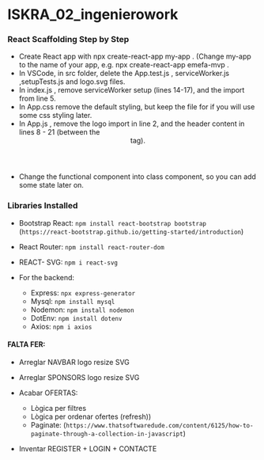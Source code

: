 # ISKRA_02_ingenierowork

### React Scaffolding Step by Step

- Create React app with npx create-react-app my-app . (Change my-app to the name of your app, e.g. npx create-react-app emefa-mvp .
- In VSCode, in src folder, delete the App.test.js , serviceWorker.js ,setupTests.js and logo.svg files.
- In index.js , remove serviceWorker setup (lines 14-17), and the import from line 5.
- In App.css remove the default styling, but keep the file for if you will use some css styling later.
- In App.js , remove the logo import in line 2, and the header content in lines 8 - 21 (between the <header> tag).
- Change the functional component into class component, so you can add some state later on.

### Libraries Installed

- Bootstrap React: `npm install react-bootstrap bootstrap` (`https://react-bootstrap.github.io/getting-started/introduction`)
- React Router: `npm install react-router-dom`
- REACT- SVG: `npm i react-svg`

- For the backend:
  - Express: `npx express-generator`
  - Mysql: `npm install mysql`
  - Nodemon: `npm install nodemon`
  - DotEnv: `npm install dotenv`
  - Axios: `npm i axios`

#### FALTA FER:

- Arreglar NAVBAR logo resize SVG
- Arreglar SPONSORS logo resize SVG

- Acabar OFERTAS:

  - Lògica per filtres
  - Lògica per ordenar ofertes (refresh))
  - Paginate: (`https://www.thatsoftwaredude.com/content/6125/how-to-paginate-through-a-collection-in-javascript`)

- Inventar REGISTER + LOGIN + CONTACTE
